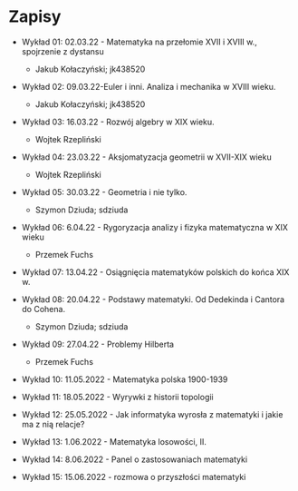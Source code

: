 # Zapisy

- Wykład 01: 02.03.22 - Matematyka na przełomie XVII i XVIII w., spojrzenie z dystansu
  - Jakub Kołaczyński; jk438520
- Wykład 02: 09.03.22-Euler i inni. Analiza i mechanika w XVIII wieku.
  - Jakub Kołaczyński; jk438520
- Wykład 03: 16.03.22 - Rozwój algebry w XIX wieku.
  - Wojtek Rzepliński
- Wykład 04: 23.03.22 - Aksjomatyzacja geometrii w XVII-XIX wieku
  - Wojtek Rzepliński
- Wykład 05: 30.03.22 - Geometria i nie tylko.
  - Szymon Dziuda; sdziuda

- Wykład 06: 6.04.22 - Rygoryzacja analizy i fizyka matematyczna w XIX wieku
  - Przemek Fuchs

- Wykład 07: 13.04.22 - Osiągnięcia matematyków polskich do końca XIX w.

- Wykład 08: 20.04.22 - Podstawy matematyki. Od Dedekinda i Cantora do Cohena.
  - Szymon Dziuda; sdziuda
  
- Wykład 09: 27.04.22 - Problemy Hilberta
  - Przemek Fuchs

- Wykład 10: 11.05.2022 - Matematyka polska 1900-1939

- Wykład 11: 18.05.2022 - Wyrywki z historii topologii

- Wykład 12: 25.05.2022 - Jak informatyka wyrosła z matematyki i jakie ma z nią relacje?

- Wykład 13: 1.06.2022 - Matematyka losowości, II.

- Wykład 14: 8.06.2022 - Panel o zastosowaniach matematyki

- Wykład 15: 15.06.2022 - rozmowa o przyszłości matematyki
